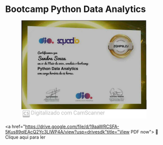 # Bootcamp Python Data Analytics


<p align="center">
<img 
    src="./assets/certificado python.jpg"
    width="400"  
/>
</p>


<a href="https://drive.google.com/file/d/19aaWRCSFA-5Kus89qlEAcQ2Yc3LlWP4A/view?usp=drivesdk"title="View PDF now"> 📕Clique aqui para ler</a>

